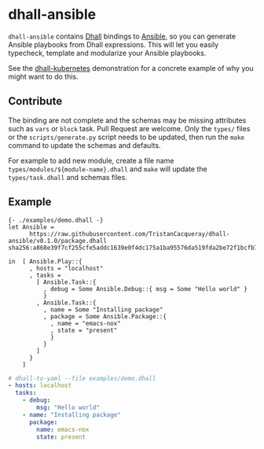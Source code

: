 # dhall-ansible

`dhall-ansible` contains [Dhall][dhall-lang] bindings to [Ansible][Ansible],
so you can generate Ansible playbooks from Dhall expressions.
This will let you easily typecheck, template and modularize your Ansible playbooks.

See the [dhall-kubernetes][dhall-kubernetes] demonstration for a concrete example of
why you might want to do this.

## Contribute

The binding are not complete and the schemas may be missing attributes such as `vars` or `block` task.
Pull Request are welcome. Only the `types/` files or the `scripts/generate.py` script needs
to be updated, then run the `make` command to update the schemas and defaults.

For example to add new module, create a file name `types/modules/${module-name}.dhall` and `make`
will update the `types/task.dhall` and schemas files.


## Example

```dhall
{- ./examples/demo.dhall -}
let Ansible =
      https://raw.githubusercontent.com/TristanCacqueray/dhall-ansible/v0.1.0/package.dhall sha256:a868e39f7cf255cfe5addc1639e0f4dc175a1ba95576da519fda2be72f1bcfb7

in  [ Ansible.Play::{
      , hosts = "localhost"
      , tasks =
        [ Ansible.Task::{
          , debug = Some Ansible.Debug::{ msg = Some "Hello world" }
          }
        , Ansible.Task::{
          , name = Some "Installing package"
          , package = Some Ansible.Package::{
            , name = "emacs-nox"
            , state = "present"
            }
          }
        ]
      }
    ]

```

```yaml
# dhall-to-yaml --file examples/demo.dhall
- hosts: localhost
  tasks:
    - debug:
        msg: "Hello world"
    - name: "Installing package"
      package:
        name: emacs-nox
        state: present

```


[dhall-lang]: https://dhall-lang.org
[Ansible]: https://ansible.com
[dhall-kubernetes]: https://github.com/dhall-lang/dhall-kubernetes
